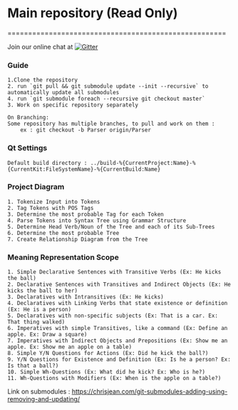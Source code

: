 # Main repository (Read Only)
=====================================================

Join our online chat at [![Gitter](https://badges.gitter.im/NLP/gitter.svg)](https://gitter.im/nlp)


### Guide
```
1.Clone the repository
2. run `git pull && git submodule update --init --recursive` to automatically update all submodules
4. run `git submodule foreach --recursive git checkout master`
3. Work on specific repository separately

On Branching:
Some repository has multiple branches, to pull and work on them : 
    ex : git checkout -b Parser origin/Parser
```

### Qt Settings
```
Default build directory : ../build-%{CurrentProject:Name}-%{CurrentKit:FileSystemName}-%{CurrentBuild:Name}
```

### Project Diagram
```
1. Tokenize Input into Tokens
2. Tag Tokens with POS Tags
3. Determine the most probable Tag for each Token
4. Parse Tokens into Syntax Tree using Grammar Structure
5. Determine Head Verb/Noun of the Tree and each of its Sub-Trees
6. Determine the most probable Tree
7. Create Relationship Diagram from the Tree
```
### Meaning Representation Scope
```
1. Simple Declarative Sentences with Transitive Verbs (Ex: He kicks the ball)
2. Declarative Sentences with Transitives and Indirect Objects (Ex: He kicks the ball to her)
3. Declaratives with Intransitives (Ex: He kicks)
4. Declaratives with Linking Verbs that state existence or definition (Ex: He is a person)
5. Declaratives with non-specific subjects (Ex: That is a car. Ex: That thing walked)
6. Imperatives with simple Transitives, like a command (Ex: Define an apple. Ex: Draw a square)
7. Imperatives with Indirect Objects and Prepositions (Ex: Show me an apple. Ex: Show me an apple on a table)
8. Simple Y/N Questions for Actions (Ex: Did he kick the ball?)
9. Y/N Questions for Existence and Definition (Ex: Is he a person? Ex: Is that a ball?)
10. Simple Wh-Questions (Ex: What did he kick? Ex: Who is he?)
11. Wh-Questions with Modifiers (Ex: When is the apple on a table?)
```
Link on submodules : https://chrisjean.com/git-submodules-adding-using-removing-and-updating/


